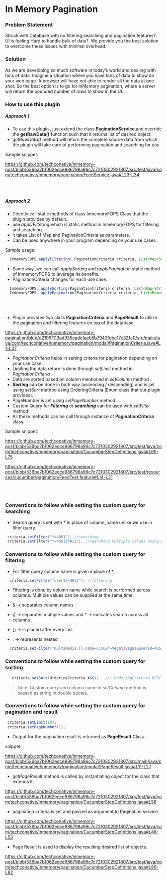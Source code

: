 # In Memory Pagination


### Problem Statement

Struck with Database with no filtering,searching and pagination features?.
UI is feeling Hard to handle bulk of data?.
We provide you the best solution to overcome these issues with minimal overhead.

### Solution

As we are developing so much software in today’s world and dealing with tons of data.
Imagine a situation where you have tons of data to show on your web page.
A browser will have not able to render all the data at one shot.
So the best option is to go for InMemory pagination, where a server will return the bounded number of rows to show in the UI.


### How to use this plugin

##### Approach 1

- To use this plugin , just extend the class **PaginationService** and override the **getRawData()**  function such that it returns list of desired object.
- *getRawData()* method will return the complete source data from which the plugin will take care of performing pagination and searching for you.

Sample snippet:

https://github.com/techconative/inmemory-posf/blob/536ba7b1062edce986798a96c7c7210302921807/src/test/java/com/techconative/inmemory/pagination/FeedService.java#L23-L34

<br> <br>

##### Approach 2

- Directly call static methods of class InmemoryFOPS Class that the plugin provides by default.
- use *applyFiltering*  which is static method in InmemoryFOPS for filtering and searching.
- it takes List of Map and PaginationCriteria as parameters.
- Can be used anywhere in your program depending on your use cases.

Sample usage:

```java
  InmemoryFOPS.applyFiltering( PaginationCriteria criteria, List<Map<String, String>> rawData)
```
 
- Same way ,we can call *applySorting* and *applyPagination* static method of InmemoryFOPS to leverage its benefits.
- PaginationCriteria changes for each use case.

```java
  InmemoryFOPS. applySorting(PaginationCriteria criteria, List<Map<String, String>> rawData);
  InmemoryFOPS. applyPagination(PaginationCriteria criteria, List<Map<String, String>> rawData);
```
<br> <br>

- Plugin provides two class **PaginationCriteria** and **PageResult**  to utilize the  pagination and filtering features on top of the database.
 

https://github.com/techconative/inmemory-pagination/blob/d2199f113ad935eadefaeb5b7943fdbc17c321c0/src/main/java/com/techconative/inmemory/pagination/modal/PaginationCriteria.java#L1-L37

- *PaginationCriteria* helps in setting criteria for pagination depending on your use case.
- Limiting the data return  is done through *setLimit* method in *PaginationCriteria* .
- Data are sorted based on column mentioned in *setColumn* method .
- ***Sorting*** can be done in both way (ascending / descending) and is set using *setSort* method using OrderingCriteria (Enum class that our plugin provides).
- PageNumber  is set using *setPageNumber* method .
- Custom Query for ***Filtering*** or ***searching*** can be used with *setFilter* method
- All these methods can be call through instance of **PaginationCriteria** class.

Sample snippet:

https://github.com/techconative/inmemory-posf/blob/536ba7b1062edce986798a96c7c7210302921807/src/test/java/com/techconative/inmemory/pagination/CucumberStepDefinitions.java#L65-L75

https://github.com/techconative/inmemory-posf/blob/536ba7b1062edce986798a96c7c7210302921807/src/test/resources/cucumber/pagination/FeedTest.feature#L14-L31

<br> <br>

### Conventions to follow while setting the custom query for searching

- Search query is set with * in place of column_name unlike we use in filter query.

```java
 criteria.setFilter("*=4051"); //searching
 criteria.setFilter("*=4051|5021"); //searching multiple values using or
```

### Conventions to follow while setting the custom query for filtering

- For  filter query column name is given inplace of *.

```java
  criteria.setFilter("userId=4051"); //filtering
```

- Filtering is done by column name while search is performed across columns. Multiple values can be supplied at the same time.

- & -> separates column names .
- \\| -> separates multiple values and * -> indicates search across all columns .
- [] -> is placed after every List.
- . -> represents nested

```java
  criteria.setFilter("multiMedia.[].name=CCCC&*=Vega\|vegas&userId=4051");
```
### Conventions to follow while setting the custom query for sorting


```java
   criteria.setSort(OrderingCriteria.ASC);   /// OrderingCriteria.DESC for descending
```

> Note:  Custom query and column name in *setColumn* method is passed as string in double quotes.

### Conventions to follow while setting the custom query for pagination and result

```java
 criteria.setLimit(10);
 criteria.setPageNumber(1);
```

- Output for the pagination result is returned as  **PageResult** Class .

snippet:

https://github.com/techconative/inmemory-posf/blob/536ba7b1062edce986798a96c7c7210302921807/src/main/java/com/techconative/inmemory/pagination/modal/PageResult.java#L11-L27

- *getPageResult* method is called by instantiating object for the class that extends it.


https://github.com/techconative/inmemory-posf/blob/536ba7b1062edce986798a96c7c7210302921807/src/test/java/com/techconative/inmemory/pagination/CucumberStepDefinitions.java#L58

- pagination criteria is set and passed as argument to Pagination service.

https://github.com/techconative/inmemory-posf/blob/536ba7b1062edce986798a96c7c7210302921807/src/test/java/com/techconative/inmemory/pagination/CucumberStepDefinitions.java#L48-L53

- Page Result is used to display the resulting desired list of objects.

https://github.com/techconative/inmemory-posf/blob/536ba7b1062edce986798a96c7c7210302921807/src/test/java/com/techconative/inmemory/pagination/CucumberStepDefinitions.java#L80-L82
